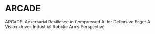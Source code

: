 # ARCADE
ARCADE: Adversarial Resilience in Compressed AI for Defensive Edge: A Vision-driven Industrial Robotic Arms Perspective
